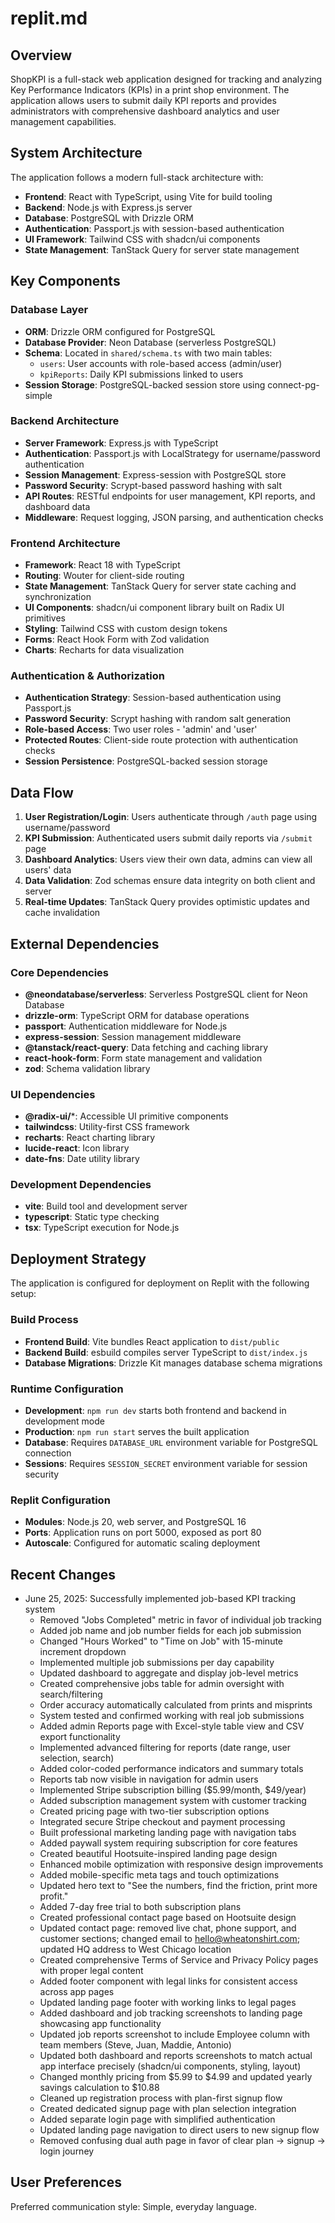 # replit.md

## Overview

ShopKPI is a full-stack web application designed for tracking and analyzing Key Performance Indicators (KPIs) in a print shop environment. The application allows users to submit daily KPI reports and provides administrators with comprehensive dashboard analytics and user management capabilities.

## System Architecture

The application follows a modern full-stack architecture with:
- **Frontend**: React with TypeScript, using Vite for build tooling
- **Backend**: Node.js with Express.js server
- **Database**: PostgreSQL with Drizzle ORM
- **Authentication**: Passport.js with session-based authentication
- **UI Framework**: Tailwind CSS with shadcn/ui components
- **State Management**: TanStack Query for server state management

## Key Components

### Database Layer
- **ORM**: Drizzle ORM configured for PostgreSQL
- **Database Provider**: Neon Database (serverless PostgreSQL)
- **Schema**: Located in `shared/schema.ts` with two main tables:
  - `users`: User accounts with role-based access (admin/user)
  - `kpiReports`: Daily KPI submissions linked to users
- **Session Storage**: PostgreSQL-backed session store using connect-pg-simple

### Backend Architecture
- **Server Framework**: Express.js with TypeScript
- **Authentication**: Passport.js with LocalStrategy for username/password authentication
- **Session Management**: Express-session with PostgreSQL store
- **Password Security**: Scrypt-based password hashing with salt
- **API Routes**: RESTful endpoints for user management, KPI reports, and dashboard data
- **Middleware**: Request logging, JSON parsing, and authentication checks

### Frontend Architecture
- **Framework**: React 18 with TypeScript
- **Routing**: Wouter for client-side routing
- **State Management**: TanStack Query for server state caching and synchronization
- **UI Components**: shadcn/ui component library built on Radix UI primitives
- **Styling**: Tailwind CSS with custom design tokens
- **Forms**: React Hook Form with Zod validation
- **Charts**: Recharts for data visualization

### Authentication & Authorization
- **Authentication Strategy**: Session-based authentication using Passport.js
- **Password Security**: Scrypt hashing with random salt generation
- **Role-based Access**: Two user roles - 'admin' and 'user'
- **Protected Routes**: Client-side route protection with authentication checks
- **Session Persistence**: PostgreSQL-backed session storage

## Data Flow

1. **User Registration/Login**: Users authenticate through `/auth` page using username/password
2. **KPI Submission**: Authenticated users submit daily reports via `/submit` page
3. **Dashboard Analytics**: Users view their own data, admins can view all users' data
4. **Data Validation**: Zod schemas ensure data integrity on both client and server
5. **Real-time Updates**: TanStack Query provides optimistic updates and cache invalidation

## External Dependencies

### Core Dependencies
- **@neondatabase/serverless**: Serverless PostgreSQL client for Neon Database
- **drizzle-orm**: TypeScript ORM for database operations
- **passport**: Authentication middleware for Node.js
- **express-session**: Session management middleware
- **@tanstack/react-query**: Data fetching and caching library
- **react-hook-form**: Form state management and validation
- **zod**: Schema validation library

### UI Dependencies
- **@radix-ui/***: Accessible UI primitive components
- **tailwindcss**: Utility-first CSS framework
- **recharts**: React charting library
- **lucide-react**: Icon library
- **date-fns**: Date utility library

### Development Dependencies
- **vite**: Build tool and development server
- **typescript**: Static type checking
- **tsx**: TypeScript execution for Node.js

## Deployment Strategy

The application is configured for deployment on Replit with the following setup:

### Build Process
- **Frontend Build**: Vite bundles React application to `dist/public`
- **Backend Build**: esbuild compiles server TypeScript to `dist/index.js`
- **Database Migrations**: Drizzle Kit manages database schema migrations

### Runtime Configuration
- **Development**: `npm run dev` starts both frontend and backend in development mode
- **Production**: `npm run start` serves the built application
- **Database**: Requires `DATABASE_URL` environment variable for PostgreSQL connection
- **Sessions**: Requires `SESSION_SECRET` environment variable for session security

### Replit Configuration
- **Modules**: Node.js 20, web server, and PostgreSQL 16
- **Ports**: Application runs on port 5000, exposed as port 80
- **Autoscale**: Configured for automatic scaling deployment

## Recent Changes
- June 25, 2025: Successfully implemented job-based KPI tracking system
  - Removed "Jobs Completed" metric in favor of individual job tracking
  - Added job name and job number fields for each job submission
  - Changed "Hours Worked" to "Time on Job" with 15-minute increment dropdown
  - Implemented multiple job submissions per day capability
  - Updated dashboard to aggregate and display job-level metrics
  - Created comprehensive jobs table for admin oversight with search/filtering
  - Order accuracy automatically calculated from prints and misprints
  - System tested and confirmed working with real job submissions
  - Added admin Reports page with Excel-style table view and CSV export functionality
  - Implemented advanced filtering for reports (date range, user selection, search)
  - Added color-coded performance indicators and summary totals
  - Reports tab now visible in navigation for admin users
  - Implemented Stripe subscription billing ($5.99/month, $49/year)
  - Added subscription management system with customer tracking
  - Created pricing page with two-tier subscription options
  - Integrated secure Stripe checkout and payment processing
  - Built professional marketing landing page with navigation tabs
  - Added paywall system requiring subscription for core features
  - Created beautiful Hootsuite-inspired landing page design
  - Enhanced mobile optimization with responsive design improvements
  - Added mobile-specific meta tags and touch optimizations
  - Updated hero text to "See the numbers, find the friction, print more profit."
  - Added 7-day free trial to both subscription plans
  - Created professional contact page based on Hootsuite design
  - Updated contact page: removed live chat, phone support, and customer sections; changed email to hello@wheatonshirt.com; updated HQ address to West Chicago location
  - Created comprehensive Terms of Service and Privacy Policy pages with proper legal content
  - Added footer component with legal links for consistent access across app pages
  - Updated landing page footer with working links to legal pages
  - Added dashboard and job tracking screenshots to landing page showcasing app functionality
  - Updated job reports screenshot to include Employee column with team members (Steve, Juan, Maddie, Antonio)
  - Updated both dashboard and reports screenshots to match actual app interface precisely (shadcn/ui components, styling, layout)
  - Changed monthly pricing from $5.99 to $4.99 and updated yearly savings calculation to $10.88
  - Cleaned up registration process with plan-first signup flow
  - Created dedicated signup page with plan selection integration
  - Added separate login page with simplified authentication
  - Updated landing page navigation to direct users to new signup flow
  - Removed confusing dual auth page in favor of clear plan → signup → login journey

## User Preferences

Preferred communication style: Simple, everyday language.